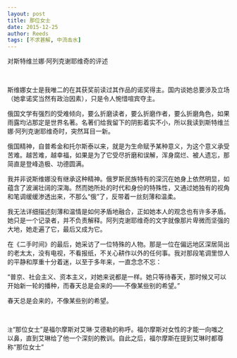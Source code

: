 ```yaml
---
layout: post
title: 那位女士
date: 2015-12-25
author: Reeds
tags: [不求甚解, 中流击水]
---
```


对斯特维兰娜·阿列克谢耶维奇的评述

<!--- more --->

<br>

斯维娜女士是我唯二的在其获奖前读过其作品的诺奖得主。国内谈她总要涉及立场（她拿诺奖当然有政治因素），只是令人惋惜喧宾夺主。

俄国文学有强烈的受难倾向，要么折磨读者，要么折磨作者，要么折磨角色，如果雨露均沾那定是世界名著。名著们给我留下的阴影着实不小，所以我读到斯特维兰娜·阿列克谢耶维奇时，突然耳目一新。

俄国精神，自普希金和托尔斯泰以来，就是为生命赋予某种意义，为这个意义承受苦难。越苦难，越幸福，如果是为了它受尽折磨和误解，浑身腐烂、被人遗忘，那简直是登峰造极、功德圆满。

我并非说斯维娜没有继承这种精神。俄罗斯民族特有的深沉在她身上依然明显，如蕴含了波澜壮阔的深海。然而她所处的时代和身份的特殊性，又通过她独有的视角和笔调缓缓渗透出来，不那么“俄”了，反带着一丝刻薄和温柔。

我无法详细描述刻薄和温情是如何矛盾地融合，正如她本人的观念也有许多矛盾。她只是一个记录者，并不负责解释。阿列克谢耶维奇的文字就像那片卑微而坚强的大地，她走遍了它，最后又成为它。

在《二手时间》的最后，她采访了一位特殊的人物。那是一位在偏远地区深居简出的老太太，没有电视，不看报纸，不关心耕作以外的任何事。我对那段笔调里惊人的平静和厚重十分着迷，以至于多年来，一直念念不忘：

“普京、社会主义、资本主义，对她来说都是一样。她只等待春天，那时候又可以开始新一轮的播种，而春天总是会来的——不像某些别的希望。”

春天总是会来的，不像某些别的希望。

<br>

`注`“那位女士”是福尔摩斯对艾琳·艾德勒的称呼。福尔摩斯对女性的才能一向嗤之以鼻，直到艾琳给了他一个深刻的教训。自此之后，福尔摩斯在提到艾琳时都尊称“那位女士”